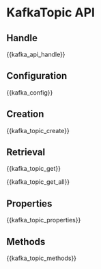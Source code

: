 # KafkaTopic API

## Handle

{{kafka_api_handle}}

## Configuration

{{kafka_config}}

## Creation

{{kafka_topic_create}}

## Retrieval

{{kafka_topic_get}}

{{kafka_topic_get_all}}

## Properties

{{kafka_topic_properties}}

## Methods

{{kafka_topic_methods}}